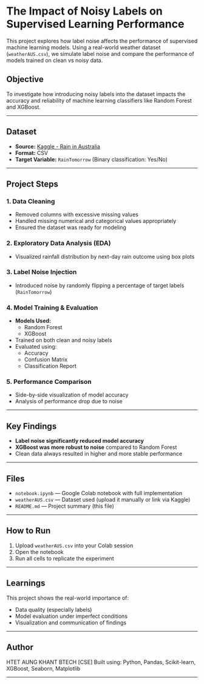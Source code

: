 # The Impact of Noisy Labels on Supervised Learning Performance

This project explores how label noise affects the performance of supervised machine learning models. Using a real-world weather dataset (`weatherAUS.csv`), we simulate label noise and compare the performance of models trained on clean vs noisy data.

## Objective

To investigate how introducing noisy labels into the dataset impacts the accuracy and reliability of machine learning classifiers like Random Forest and XGBoost.

---

## Dataset

- **Source:** [Kaggle - Rain in Australia](https://www.kaggle.com/datasets/jsphyg/weather-dataset-rattle-package)
- **Format:** CSV
- **Target Variable:** `RainTomorrow` (Binary classification: Yes/No)

---

## Project Steps

### 1. Data Cleaning
- Removed columns with excessive missing values
- Handled missing numerical and categorical values appropriately
- Ensured the dataset was ready for modeling

### 2. Exploratory Data Analysis (EDA)
- Visualized rainfall distribution by next-day rain outcome using box plots

### 3. Label Noise Injection
- Introduced noise by randomly flipping a percentage of target labels (`RainTomorrow`)

### 4. Model Training & Evaluation
- **Models Used:**
  - Random Forest
  - XGBoost
- Trained on both clean and noisy labels
- Evaluated using:
  - Accuracy
  - Confusion Matrix
  - Classification Report

### 5. Performance Comparison
- Side-by-side visualization of model accuracy
- Analysis of performance drop due to noise

---

## Key Findings

- **Label noise significantly reduced model accuracy**
- **XGBoost was more robust to noise** compared to Random Forest
- Clean data always resulted in higher and more stable performance

---

## Files

- `notebook.ipynb` — Google Colab notebook with full implementation
- `weatherAUS.csv` — Dataset used (upload it manually or link via Kaggle)
- `README.md` — Project summary (this file)

---

## How to Run

1. Upload `weatherAUS.csv` into your Colab session
2. Open the notebook
3. Run all cells to replicate the experiment

---

## Learnings

This project shows the real-world importance of:
- Data quality (especially labels)
- Model evaluation under imperfect conditions
- Visualization and communication of findings

---

## Author

HTET AUNG KHANT
BTECH [CSE]
Built using: Python, Pandas, Scikit-learn, XGBoost, Seaborn, Matplotlib

---
